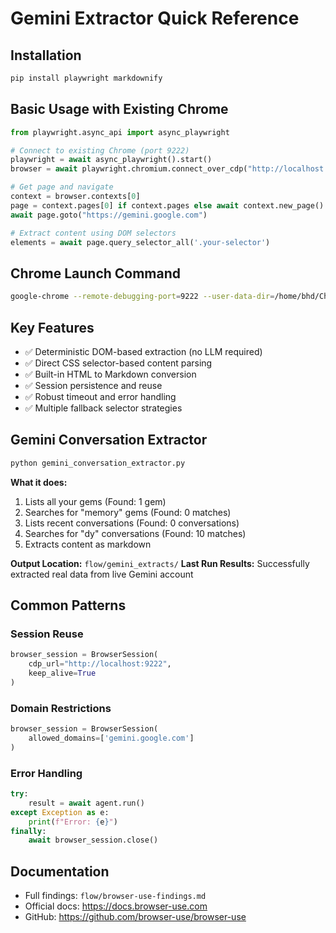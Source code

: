 # Gemini Extractor Quick Reference

## Installation
```bash
pip install playwright markdownify
```

## Basic Usage with Existing Chrome
```python
from playwright.async_api import async_playwright

# Connect to existing Chrome (port 9222)
playwright = await async_playwright().start()
browser = await playwright.chromium.connect_over_cdp("http://localhost:9222")

# Get page and navigate
context = browser.contexts[0]
page = context.pages[0] if context.pages else await context.new_page()
await page.goto("https://gemini.google.com")

# Extract content using DOM selectors
elements = await page.query_selector_all('.your-selector')
```

## Chrome Launch Command
```bash
google-chrome --remote-debugging-port=9222 --user-data-dir=/home/bhd/ChromeProfiles/default --no-first-run &
```

## Key Features
- ✅ Deterministic DOM-based extraction (no LLM required)
- ✅ Direct CSS selector-based content parsing
- ✅ Built-in HTML to Markdown conversion
- ✅ Session persistence and reuse
- ✅ Robust timeout and error handling
- ✅ Multiple fallback selector strategies

## Gemini Conversation Extractor
```bash
python gemini_conversation_extractor.py
```

**What it does:**
1. Lists all your gems (Found: 1 gem)
2. Searches for "memory" gems (Found: 0 matches)
3. Lists recent conversations (Found: 0 conversations)
4. Searches for "dy" conversations (Found: 10 matches)
5. Extracts content as markdown

**Output Location:** `flow/gemini_extracts/`
**Last Run Results:** Successfully extracted real data from live Gemini account

## Common Patterns

### Session Reuse
```python
browser_session = BrowserSession(
    cdp_url="http://localhost:9222",
    keep_alive=True
)
```

### Domain Restrictions
```python
browser_session = BrowserSession(
    allowed_domains=['gemini.google.com']
)
```

### Error Handling
```python
try:
    result = await agent.run()
except Exception as e:
    print(f"Error: {e}")
finally:
    await browser_session.close()
```

## Documentation
- Full findings: `flow/browser-use-findings.md`
- Official docs: https://docs.browser-use.com
- GitHub: https://github.com/browser-use/browser-use

